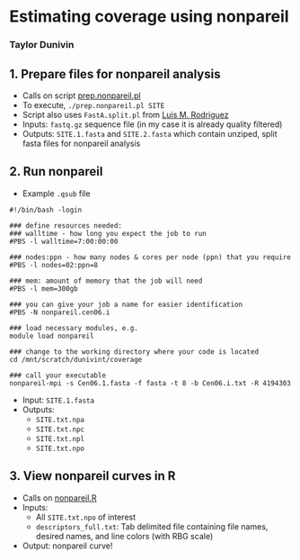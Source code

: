 # Estimating coverage using nonpareil
### Taylor Dunivin

## 1. Prepare files for nonpareil analysis
   * Calls on script [prep.nonpareil.pl](https://github.com/ShadeLab/Xander_arsenic/blob/master/coverage/bin/prep.nonpareil.pl)
   * To execute, `./prep.nonpareil.pl SITE`
   * Script also uses `FastA.split.pl` from [Luis M. Rodriguez](https://github.com/lmrodriguezr/enveomics/blob/master/Scripts/FastA.split.pl)
   * Inputs: `fastq.gz` sequence file (in my case it is already quality filtered)
   * Outputs: `SITE.1.fasta` and `SITE.2.fasta` which contain unziped, split fasta files for nonpareil analysis
   
## 2. Run nonpareil
   * Example `.qsub` file
   ```
#!/bin/bash -login
 
### define resources needed:
### walltime - how long you expect the job to run
#PBS -l walltime=7:00:00:00
 
### nodes:ppn - how many nodes & cores per node (ppn) that you require
#PBS -l nodes=02:ppn=8
 
### mem: amount of memory that the job will need
#PBS -l mem=300gb
 
### you can give your job a name for easier identification
#PBS -N nonpareil.cen06.i
 
### load necessary modules, e.g.
module load nonpareil
 
### change to the working directory where your code is located
cd /mnt/scratch/dunivint/coverage
 
### call your executable
nonpareil-mpi -s Cen06.1.fasta -f fasta -t 8 -b Cen06.i.txt -R 4194303
```
  * Input: `SITE.1.fasta`
  * Outputs: 
    * `SITE.txt.npa`
    * `SITE.txt.npc`
    * `SITE.txt.npl`
    * `SITE.txt.npo`
    
## 3. View nonpareil curves in R
  * Calls on [nonpareil.R](https://github.com/ShadeLab/Xander_arsenic/blob/master/coverage/bin/nonpareil.R)
  * Inputs: 
      * All `SITE.txt.npo` of interest
      * `descriptors_full.txt`: Tab delimited file containing file names, desired names, and line colors (with RBG scale)
  * Output: nonpareil curve!
  
